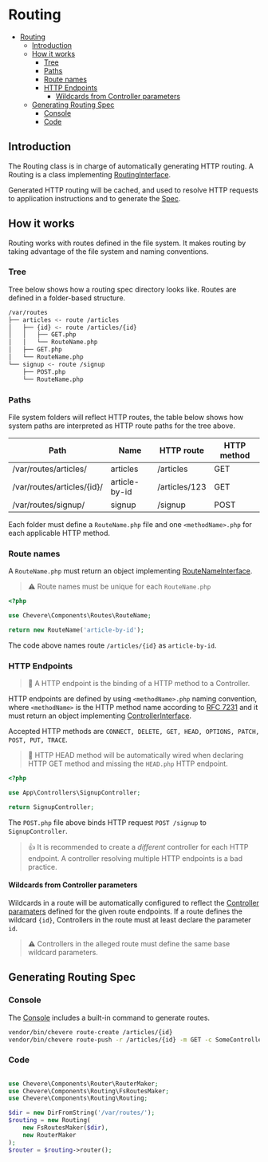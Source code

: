 # Routing

- [Routing](#routing)
  - [Introduction](#introduction)
  - [How it works](#how-it-works)
    - [Tree](#tree)
    - [Paths](#paths)
    - [Route names](#route-names)
    - [HTTP Endpoints](#http-endpoints)
      - [Wildcards from Controller parameters](#wildcards-from-controller-parameters)
  - [Generating Routing Spec](#generating-routing-spec)
    - [Console](#console)
    - [Code](#code)

## Introduction

The Routing class is in charge of automatically generating HTTP routing. A Routing is a class implementing [RoutingInterface](Chevere\Interfaces\Routing\RoutingInterface).

Generated HTTP routing will be cached, and used to resolve HTTP requests to application instructions and to generate the [Spec](OmgWhatSTHESPEC?).

## How it works

Routing works with routes defined in the file system. It makes routing by taking advantage of the file system and naming conventions. 

### Tree

Tree below shows how a routing spec directory looks like. Routes are defined in a folder-based structure.


```bash
/var/routes
├── articles <- route /articles
│   ├── {id} <- route /articles/{id}
│   │   ├── GET.php
│   │   └── RouteName.php
│   ├── GET.php
│   └── RouteName.php
└── signup <- route /signup
    ├── POST.php
    └── RouteName.php
```

### Paths

File system folders will reflect HTTP routes, the table below shows how system paths are interpreted as HTTP route paths for the tree above.

| Path                       | Name          | HTTP route    | HTTP method |
| -------------------------- | ------------- | ------------- | ----------- |
| /var/routes/articles/      | articles      | /articles     | GET         |
| /var/routes/articles/{id}/ | article-by-id | /articles/123 | GET         |
| /var/routes/signup/        | signup        | /signup       | POST        |

Each folder must define a `RouteName.php` file and one `<methodName>.php` for each applicable HTTP method.

### Route names

A `RouteName.php` must return an object implementing [RouteNameInterface](Chevere\Components\Routes\Interfaces\RouteNameInterface).

> ⚠ Route names must be unique for each `RouteName.php`
 
```php
<?php

use Chevere\Components\Routes\RouteName;

return new RouteName('article-by-id');
```

The code above names route `/articles/{id}` as `article-by-id`.

### HTTP Endpoints

> 🧞 A HTTP endpoint is the binding of a HTTP method to a Controller.

HTTP endpoints are defined by using `<methodName>.php` naming convention, where `<methodName>` is the HTTP method name according to [RFC 7231](https://tools.ietf.org/html/rfc7231) and it must return an object implementing [ControllerInterface](Chevere\Interfaces\Controller\ControllerInterface).

Accepted HTTP methods are `CONNECT, DELETE, GET, HEAD, OPTIONS, PATCH, POST, PUT, TRACE`.

> 🧙 HTTP HEAD method will be automatically wired when declaring HTTP GET method and missing the `HEAD.php` HTTP endpoint.

```php
<?php

use App\Controllers\SignupController;

return SignupController;
```

The `POST.php` file above binds HTTP request `POST /signup` to `SignupController`.

> 👍 It is recommended to create a _different_ controller for each HTTP endpoint. A controller resolving multiple HTTP endpoints is a bad practice.

#### Wildcards from Controller parameters

Wildcards in a route will be automatically configured to reflect the [Controller paramaters](controllers.md) defined for the given route endpoints. If a route defines the wildcard `{id}`, Controllers in the route must at least declare the parameter `id`.

> ⚠ Controllers in the alleged route must define the same base wildcard parameters.

## Generating Routing Spec

### Console

The [Console](console.md) includes a built-in command to generate routes.

```bash
vendor/bin/chevere route-create /articles/{id}
vendor/bin/chevere route-push -r /articles/{id} -m GET -c SomeController
```

### Code

```php

use Chevere\Components\Router\RouterMaker;
use Chevere\Components\Routing\FsRoutesMaker;
use Chevere\Components\Routing\Routing;

$dir = new DirFromString('/var/routes/');
$routing = new Routing(
    new FsRoutesMaker($dir),
    new RouterMaker
);
$router = $routing->router();
```